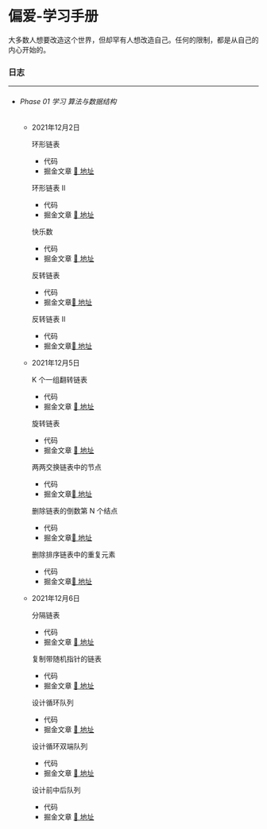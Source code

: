# 偏爱-学习手册
大多数人想要改造这个世界，但却罕有人想改造自己。任何的限制，都是从自己的内心开始的。

### 日志 

------

- ###### Phase 01 学习 算法与数据结构

  - 2021年12月2日 

    环形链表

    - 代码 
    - 掘金文章 [🔗 地址](https://juejin.cn/post/7038156854219767844)

    环形链表 II

    - 代码 
    - 掘金文章 [🔗 地址](https://juejin.cn/post/7037027476756758564)

    快乐数

    - 代码 
    - 掘金文章 [🔗 地址](https://juejin.cn/post/7038172035209510919/)

    反转链表

    - 代码 
    - 掘金文章[🔗 地址](https://juejin.cn/post/7038223054245691406/)

    反转链表 II

    - 代码 
    - 掘金文章[🔗 地址](https://juejin.cn/post/7038226169426100238/)

  - 2021年12月5日 

    K 个一组翻转链表

    - 代码
    - 掘金文章 [🔗 地址](https://juejin.cn/post/7038227074393309214/)

    旋转链表

    - 代码 
    - 掘金文章 [🔗 地址](https://juejin.cn/post/7038232024322146334/)

    两两交换链表中的节点

    - 代码 
    - 掘金文章[🔗 地址](https://juejin.cn/post/7038235130871152670/)

    删除链表的倒数第 N 个结点

    - 代码 
    - 掘金文章[🔗 地址](https://juejin.cn/post/7038236272569106462/)

    删除排序链表中的重复元素

    - 代码 
    - 掘金文章[🔗 地址](https://juejin.cn/post/7038237954191392798/)

  - 2021年12月6日 

    分隔链表
  
    - 代码
    - 掘金文章 [🔗 地址](https://juejin.cn/post/7038595669753331742/)
  
    复制带随机指针的链表
  
    - 代码 
    - 掘金文章 [🔗 地址](https://juejin.cn/post/7038597920051953695/)
  
    设计循环队列
  
    - 代码 
    - 掘金文章 [🔗 地址](https://juejin.cn/post/7038600129401585672)
  
    设计循环双端队列
  
    - 代码 
    - 掘金文章 [🔗 地址](https://juejin.cn/post/7038602819837886471/)
  
    设计前中后队列
  
    - 代码 
    - 掘金文章 [🔗 地址](https://juejin.cn/post/7038604655563112484/)
  
    
  
  
